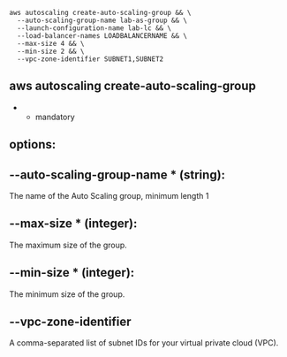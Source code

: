   ```
  aws autoscaling create-auto-scaling-group && \
    --auto-scaling-group-name lab-as-group && \
    --launch-configuration-name lab-lc && \
    --load-balancer-names LOADBALANCERNAME && \
    --max-size 4 && \
    --min-size 2 && \
    --vpc-zone-identifier SUBNET1,SUBNET2
  ```
  
  ## aws autoscaling create-auto-scaling-group
  
  * - mandatory
  ## options:

## --auto-scaling-group-name * (string):

The name of the Auto Scaling group, minimum length 1


## --max-size * (integer):

The maximum size of the group.

## --min-size * (integer):

The minimum size of the group.

## --vpc-zone-identifier

A comma-separated list of subnet IDs for your virtual private cloud (VPC).
